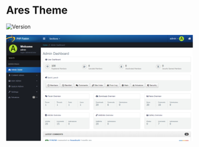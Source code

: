 # Ares Theme

![Version](https://img.shields.io/badge/Version-1.0-blue.svg)

![Preview](preview.png)
